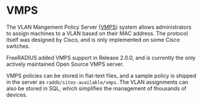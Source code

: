 VMPS
====

The VLAN Mangement Policy Server
([VMPS](http://en.wikipedia.org/wiki/VLAN_Management_Policy_Server))
system allows administrators to assign machines to a VLAN based on their
MAC address. The protocol itself was designed by Cisco, and is only
implemented on some Cisco switches.

FreeRADIUS added VMPS support in Release 2.0.0, and is currently the
only actively maintained Open Source VMPS server.

VMPS policies can be stored in flat-text files, and a sample policy is
shipped in the server as `raddb/sites-available/vmps`. The VLAN
assignments can also be stored in SQL, which simplifies the management
of thousands of devices.
